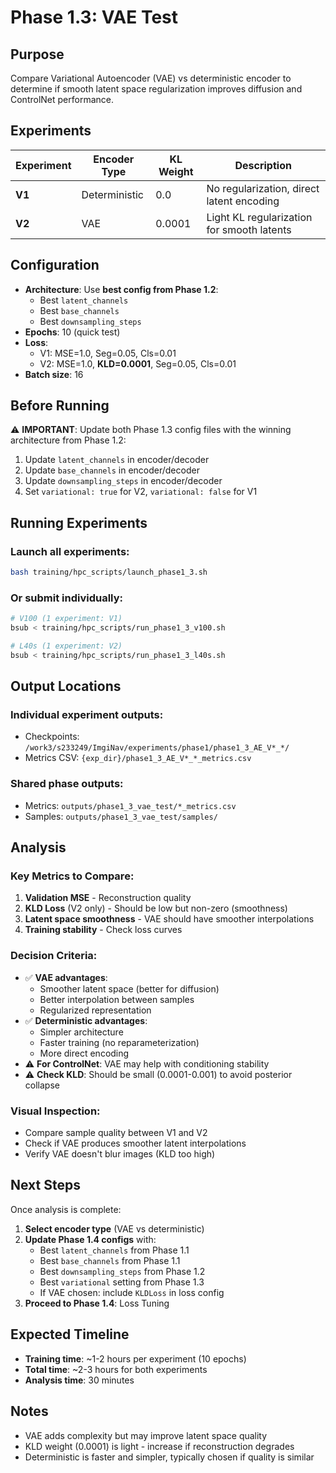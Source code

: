 # Phase 1.3: VAE Test

## Purpose
Compare Variational Autoencoder (VAE) vs deterministic encoder to determine if smooth latent space regularization improves diffusion and ControlNet performance.

## Experiments

| Experiment | Encoder Type | KL Weight | Description |
|------------|--------------|----------|-------------|
| **V1** | Deterministic | 0.0 | No regularization, direct latent encoding |
| **V2** | VAE | 0.0001 | Light KL regularization for smooth latents |

## Configuration
- **Architecture**: Use **best config from Phase 1.2**:
  - Best `latent_channels`
  - Best `base_channels`
  - Best `downsampling_steps`
- **Epochs**: 10 (quick test)
- **Loss**: 
  - V1: MSE=1.0, Seg=0.05, Cls=0.01
  - V2: MSE=1.0, **KLD=0.0001**, Seg=0.05, Cls=0.01
- **Batch size**: 16

## Before Running

⚠️ **IMPORTANT**: Update both Phase 1.3 config files with the winning architecture from Phase 1.2:
1. Update `latent_channels` in encoder/decoder
2. Update `base_channels` in encoder/decoder
3. Update `downsampling_steps` in encoder/decoder
4. Set `variational: true` for V2, `variational: false` for V1

## Running Experiments

### Launch all experiments:
```bash
bash training/hpc_scripts/launch_phase1_3.sh
```

### Or submit individually:
```bash
# V100 (1 experiment: V1)
bsub < training/hpc_scripts/run_phase1_3_v100.sh

# L40s (1 experiment: V2)
bsub < training/hpc_scripts/run_phase1_3_l40s.sh
```

## Output Locations

### Individual experiment outputs:
- Checkpoints: `/work3/s233249/ImgiNav/experiments/phase1/phase1_3_AE_V*_*/`
- Metrics CSV: `{exp_dir}/phase1_3_AE_V*_*_metrics.csv`

### Shared phase outputs:
- Metrics: `outputs/phase1_3_vae_test/*_metrics.csv`
- Samples: `outputs/phase1_3_vae_test/samples/`

## Analysis

### Key Metrics to Compare:
1. **Validation MSE** - Reconstruction quality
2. **KLD Loss** (V2 only) - Should be low but non-zero (smoothness)
3. **Latent space smoothness** - VAE should have smoother interpolations
4. **Training stability** - Check loss curves

### Decision Criteria:
- ✅ **VAE advantages**:
  - Smoother latent space (better for diffusion)
  - Better interpolation between samples
  - Regularized representation
- ✅ **Deterministic advantages**:
  - Simpler architecture
  - Faster training (no reparameterization)
  - More direct encoding
- ⚠️ **For ControlNet**: VAE may help with conditioning stability
- ⚠️ **Check KLD**: Should be small (0.0001-0.001) to avoid posterior collapse

### Visual Inspection:
- Compare sample quality between V1 and V2
- Check if VAE produces smoother latent interpolations
- Verify VAE doesn't blur images (KLD too high)

## Next Steps

Once analysis is complete:
1. **Select encoder type** (VAE vs deterministic)
2. **Update Phase 1.4 configs** with:
   - Best `latent_channels` from Phase 1.1
   - Best `base_channels` from Phase 1.1
   - Best `downsampling_steps` from Phase 1.2
   - Best `variational` setting from Phase 1.3
   - If VAE chosen: include `KLDLoss` in loss config
3. **Proceed to Phase 1.4**: Loss Tuning

## Expected Timeline
- **Training time**: ~1-2 hours per experiment (10 epochs)
- **Total time**: ~2-3 hours for both experiments
- **Analysis time**: 30 minutes

## Notes
- VAE adds complexity but may improve latent space quality
- KLD weight (0.0001) is light - increase if reconstruction degrades
- Deterministic is faster and simpler, typically chosen if quality is similar

